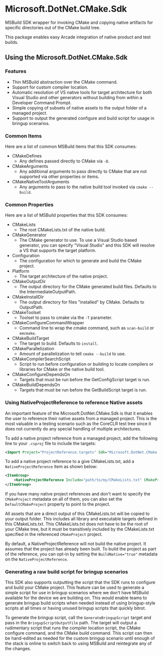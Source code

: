 # Microsoft.DotNet.CMake.Sdk

MSBuild SDK wrapper for invoking CMake and copying native artifacts for specific directories out of the CMake build tree.

This package enables easy Arcade integration of native product and test builds.

## Using the Microsoft.DotNet.CMake.Sdk

### Features

- Thin MSBuild abstraction over the CMake command.
- Support for custom compiler location.
- Automatic resolution of VS native tools for target architecture for both Visual Studio and other generators without building from within a Developer Command Prompt.
- Simple copying of subsets of native assets to the output folder of a managed project.
- Support to output the generated configure and build script for usage in bringup scenarios.

### Common Items

Here are a list of common MSBuild items that this SDK consumes:

- CMakeDefines
  - Any defines passed directly to CMake via `-D`.
- CMakeArguments
  - Any additional arguments to pass directly to CMake that are not supported via other properties or items.
- CMakeNativeToolArguments
  - Any arguments to pass to the native build tool invoked via `cmake --build`.
  
### Common Properties

Here are a list of MSBuild properties that this SDK consumes:

- CMakeLists
  - The root CMakeLists.txt of the native build.
- CMakeGenerator
  - The CMake generator to use. To use a Visual Studio based generator, you can specify "Visual Studio" and this SDK will resolve a VS that supports the target platform.
- Configuration
  - The configuration for which to generate and build the CMake project.
- Platform
  - The target architecture of the native project.
- CMakeOutputDir
  - The output directory for the CMake generated build files. Defaults to the IntermediateOutputPath.
- CMakeInstallDir
  - The output directory for files "installed" by CMake. Defaults to OutputPath.
- CMakeToolset
  - Toolset to pass to cmake via the `-T` parameter.
- CMakeConfigureCommandWrapper
  - Command line to wrap the cmake command, such as `scan-build` or `emcmake`.
- CMakeBuildTarget
  - The target to build. Defaults to `install`.
- CMakeParallelization
  - Amount of parallelization to tell `cmake --build` to use.
- CMakeCompilerSearchScript
  - Script to run before configuration or building to locate compilers or libraries for CMake or the native build tool.
- CMakeConfigureDependsOn
  - Targets that must be run before the GetConfigScript target is run.
- CMakeBuildDependsOn
  - Targets that must be run before the GetBuildScript target is run.

### Using NativeProjectReference to reference Native assets

An important feature of the Microsoft.DotNet.CMake.Sdk is that it enables the user to reference their native assets from a managed project. This is the most valuable in a testing scenario such as the CoreCLR test tree since it does not currently do any special handling of multiple architectures.

To add a native project reference from a managed project, add the following line to your `.csproj` file to include the targets:

```xml
<Import Project="ProjectReference.targets" Sdk="Microsoft.DotNet.CMake.Sdk" />
```

To add a native project reference to a give CMakeLists.txt, add a `NativeProjectReference` item as shown below:

```xml
<ItemGroup>
    <NativeProjectReference Include="path/to/my/CMakeLists.txt" CMakeProject="path/to/CMake/Project/UsingThisSdk.proj" />
</ItemGroup>
```

If you have many native project references and don't want to specify the `CMakeProject` metadata on all of them, you can also set the `DefaultCMakeProject` property to point to the project.

All assets that are a direct output of this CMakeLists.txt will be copied to your output folder. This includes all library and executable targets defined in this CMakeLists.txt. This CMakeLists.txt does not have to be the root of your CMake tree, but it must be transitively included by the CMakeLists.txt specified in the referenced `CMakeProject` project.

By default, a NativeProjectReference will not build the native project. It assumes that the project has already been built. To build the project as part of the reference, you can opt-in by setting the `BuildNative="true"` metadata on the `NativeProjectReference`.

### Generating a raw build script for bringup scenarios

This SDK also supports outputting the script that the SDK runs to configure and build your CMake project. This feature can be used to generate a simple script for use in bringup scenarios where we don't have MSBuild available for the device we are building on. This would enable teams to generate bringup build scripts when needed instead of using bringup-style scripts at all times or having unused bringup scripts that quickly bitrot.

To generate the bringup script, call the `GenerateBringupScript` target and pass in the `BringupScriptOutputFile` path. The target will output a rudimentary script that runs the compiler location script, the CMake configure command, and the CMake build command. This script can then be hand-edited as needed for the custom bringup scenario until enough of the stack is online to switch back to using MSBuild and reintegrate any of the changes.
